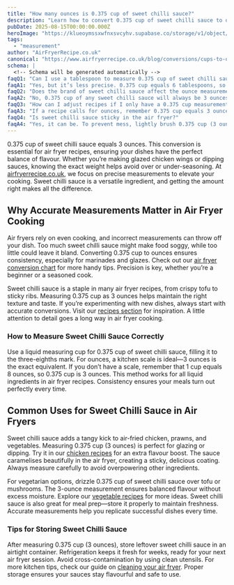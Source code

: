 ```yaml
---
title: "How many ounces is 0.375 cup of sweet chilli sauce?"
description: "Learn how to convert 0.375 cup of sweet chilli sauce to ounces for perfect air fryer recipes. Get accurate measurements in seconds!"
pubDate: 2025-08-15T00:00:00.000Z
heroImage: "https://klueoymssxwfnxsvcyhv.supabase.co/storage/v1/object/public/Shmucket/how-many-ounces-is-0375-cup-sweet-chilli-sauce.webp"
tags:
  - "measurement"
author: "AirFryerRecipe.co.uk"
canonical: "https://www.airfryerrecipe.co.uk/blog/conversions/cups-to-ounces/how-many-ounces-is-0375-cup-sweet-chilli-sauce"
schema: |
  <!-- Schema will be generated automatically -->
faqQ1: "Can I use a tablespoon to measure 0.375 cup of sweet chilli sauce?"
faqA1: "Yes, but it’s less precise. 0.375 cup equals 6 tablespoons, so you’d need to measure carefully. For accuracy, a liquid measuring cup or kitchen scale is better, especially for air fryer recipes where consistency matters."
faqQ2: "Does the brand of sweet chilli sauce affect the ounce measurement?"
faqA2: "No, 0.375 cup of any sweet chilli sauce will always be 3 ounces by volume. However, thickness may vary slightly between brands, so weighing ensures the most accurate result for air fryer cooking."
faqQ3: "How can I adjust recipes if I only have a 0.375 cup measurement?"
faqA3: "If a recipe calls for ounces, remember 0.375 cup equals 3 ounces. For larger batches, scale up proportionally—e.g., 0.75 cup would be 6 ounces. Always check our conversion chart for quick reference."
faqQ4: "Is sweet chilli sauce sticky in the air fryer?"
faqA4: "Yes, it can be. To prevent mess, lightly brush 0.375 cup (3 ounces) onto food rather than pouring. Line the basket with foil or use our recommended <a href=https://www.airfryerrecipe.co.uk/air-fryer-cleaner>cleaning tips</a> for easy maintenance."
---
```

<p>0.375 cup of sweet chilli sauce equals 3 ounces. This conversion is essential for air fryer recipes, ensuring your dishes have the perfect balance of flavour. Whether you’re making glazed chicken wings or dipping sauces, knowing the exact weight helps avoid over or under-seasoning. At <a href=https://www.airfryerrecipe.co.uk>airfryerrecipe.co.uk</a>, we focus on precise measurements to elevate your cooking. Sweet chilli sauce is a versatile ingredient, and getting the amount right makes all the difference.</p>  

<h2>Why Accurate Measurements Matter in Air Fryer Cooking</h2>  
<p>Air fryers rely on even cooking, and incorrect measurements can throw off your dish. Too much sweet chilli sauce might make food soggy, while too little could leave it bland. Converting 0.375 cup to ounces ensures consistency, especially for marinades and glazes. Check out our <a href=https://www.airfryerrecipe.co.uk/air-fryer-conversion-chart>air fryer conversion chart</a> for more handy tips. Precision is key, whether you’re a beginner or a seasoned cook.</p>  

<p>Sweet chilli sauce is a staple in many air fryer recipes, from crispy tofu to sticky ribs. Measuring 0.375 cup as 3 ounces helps maintain the right texture and taste. If you’re experimenting with new dishes, always start with accurate conversions. Visit our <a href=https://www.airfryerrecipe.co.uk/recipes>recipes section</a> for inspiration. A little attention to detail goes a long way in air fryer cooking.</p>  

<h3>How to Measure Sweet Chilli Sauce Correctly</h3>  
<p>Use a liquid measuring cup for 0.375 cup of sweet chilli sauce, filling it to the three-eighths mark. For ounces, a kitchen scale is ideal—3 ounces is the exact equivalent. If you don’t have a scale, remember that 1 cup equals 8 ounces, so 0.375 cup is 3 ounces. This method works for all liquid ingredients in air fryer recipes. Consistency ensures your meals turn out perfectly every time.</p>  

<h2>Common Uses for Sweet Chilli Sauce in Air Fryers</h2>  
<p>Sweet chilli sauce adds a tangy kick to air-fried chicken, prawns, and vegetables. Measuring 0.375 cup (3 ounces) is perfect for glazing or dipping. Try it in our <a href=https://www.airfryerrecipe.co.uk/recipe-category/chicken>chicken recipes</a> for an extra flavour boost. The sauce caramelises beautifully in the air fryer, creating a sticky, delicious coating. Always measure carefully to avoid overpowering other ingredients.</p>  

<p>For vegetarian options, drizzle 0.375 cup of sweet chilli sauce over tofu or mushrooms. The 3-ounce measurement ensures balanced flavour without excess moisture. Explore our <a href=https://www.airfryerrecipe.co.uk/recipe-category/vegetables>vegetable recipes</a> for more ideas. Sweet chilli sauce is also great for meal prep—store it properly to maintain freshness. Accurate measurements help you replicate successful dishes every time.</p>  

<h3>Tips for Storing Sweet Chilli Sauce</h3>  
<p>After measuring 0.375 cup (3 ounces), store leftover sweet chilli sauce in an airtight container. Refrigeration keeps it fresh for weeks, ready for your next air fryer session. Avoid cross-contamination by using clean utensils. For more kitchen tips, check our guide on <a href=https://www.airfryerrecipe.co.uk/air-fryer-cleaner>cleaning your air fryer</a>. Proper storage ensures your sauces stay flavourful and safe to use.</p>
